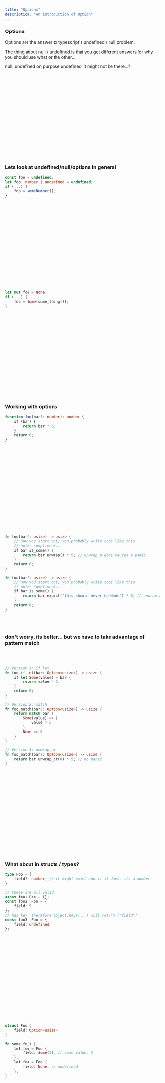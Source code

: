 ```yaml
---
title: "Options"
description: "An introduction of Option"
---
```


### Options
Options are the answer to typescript's undefined / null problem.

The thing about null / undefined is that you get different answers for why you
should use what or the other...

null: undefined on purpose
undefined: it might not be there...?

<br />
<br />
<br />
<br />
<br />
<br />
<br />
<br />
<br />
<br />
<br />
<br />
<br />
<br />
<br />
<br />

### Lets look at undefined/null/options in general

```typescript
const foo = undefined;
let foo: number | undefined = undefined;
if (...) {
    foo = someNumber();
}
```

<br />
<br />
<br />
<br />
<br />
<br />
<br />
<br />
<br />
<br />
<br />
<br />
<br />
<br />
<br />
<br />

```rust
let mut foo = None;
if (...) {
    foo = Some(some_thing());
}
```

<br />
<br />
<br />
<br />
<br />
<br />
<br />
<br />
<br />
<br />
<br />
<br />
<br />
<br />
<br />
<br />

### Working with options
```typescript
function foo(bar?: number): number {
    if (bar) {
        return bar * 5;
    }
    return 0;
}
```

<br />
<br />
<br />
<br />
<br />
<br />
<br />
<br />
<br />
<br />
<br />
<br />
<br />
<br />
<br />
<br />

```rust
fn foo(bar?: usize) -> usize {
    // How you start out, you probably write code like this
    // note: compliment...
    if bar.is_some() {
        return bar.unwrap() * 5; // unwrap a None causes a panic
    }
    return 0;
}
```

```rust
fn foo(bar?: usize) -> usize {
    // How you start out, you probably write code like this
    // note: compliment...
    if bar.is_some() {
        return bar.expect("this should never be None") * 5; // unwrap a None causes a panic
    }
    return 0;
}
```


<br />
<br />

### don't worry, its better... but we have to take advantage of pattern match

<br />
<br />

```rust
// Version 1: if let
fn foo_if_let(bar: Option<usize>) -> usize {
    if let Some(value) = bar {
        return value * 5;
    }
    return 0;
}

// Version 2: match
fn foo_match(bar?: Option<usize>) -> usize {
    return match bar {
        Some(value) => {
            value * 5
        }
        None => 0
    }
}

// Version 3: unwrap_or
fn foo_match(bar?: Option<usize>) -> usize {
    return bar.unwrap_or(0) * 5; // no panic
}
```

<br />
<br />
<br />
<br />
<br />
<br />
<br />
<br />
<br />
<br />
<br />
<br />
<br />
<br />
<br />
<br />

### What about in structs / types?

```typescript
type Foo = {
    field?: number; // it might exist and if it does, its a number
}

// these are all valid
const foo: Foo = {};
const foo2: Foo = {
    field: 5
};
// has key, therefore Object.keys(...) will return ["field"]
const foo3: Foo = {
    field: undefined
};
```

<br />
<br />
<br />
<br />
<br />
<br />
<br />
<br />
<br />
<br />
<br />
<br />
<br />
<br />
<br />
<br />

```rust
struct Foo {
    field: Option<usize>
}

fn some_fn() {
    let foo = Foo {
        field: Some(5), // some value, 5
    };
    let foo = Foo {
        field: None, // undefined
    };
}
```

<br />
<br />
<br />
<br />
<br />
<br />
<br />
<br />
<br />
<br />
<br />
<br />
<br />
<br />
<br />
<br />



